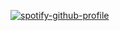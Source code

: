 [![spotify-github-profile](https://spotify-github-profile.kittinanx.com/api/view?uid=31ovr3qu5ehgugx2quqpgmazzur4&cover_image=true&theme=natemoo-re&show_offline=false&background_color=ffffff&interchange=false&bar_color=ffffff&bar_color_cover=false)](https://spotify-github-profile.kittinanx.com/api/view?uid=31ovr3qu5ehgugx2quqpgmazzur4&redirect=true)
